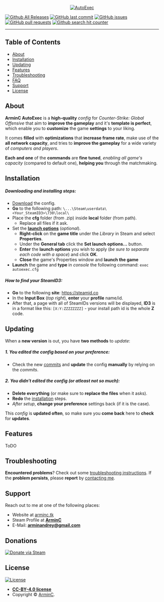 <p align="center"><a href="https://arminc.tk"><img src="https://i.imgur.com/8Tc5mfv.png" title="ArminC" alt="AutoExec"></a></p>

[![Github All Releases](https://img.shields.io/github/downloads/armync/arminc-autoexec/total.svg?style=flat-square)](https://github.com/ArmynC/ArminC-AutoExec/archive/master.zip)
[![GitHub last commit](https://img.shields.io/github/last-commit/ArmynC/ArminC-AutoExec.svg?style=flat-square)](https://github.com/ArmynC/ArminC-AutoExec/commits/master)
[![GitHub issues](https://img.shields.io/github/issues-raw/ArmynC/ArminC-AutoExec.svg?style=flat-square)](https://github.com/ArmynC/ArminC-AutoExec/issues)
[![GitHub pull requests](https://img.shields.io/github/issues-pr-raw/ArmynC/ArminC-AutoExec.svg?style=flat-square)](https://github.com/ArmynC/ArminC-AutoExec/pulls)
[![Github search hit counter](https://img.shields.io/github/search/ArmynC/ArminC-AutoExec/goto.svg?style=flat-square)](https://github.com/ArmynC/ArminC-AutoExec)


---

## Table of Contents

- [About](#about)
- [Installation](#installation)
- [Updating](#updating)
- [Features](#features)
- [Troubleshooting](#troubleshooting)
- [FAQ](#faq)
- [Support](#support)
- [License](#license)

## About

**ArminC AutoExec** is a **high-quality** _config_ for _Counter-Strike: Global Offensive_ that aim to **improve the gameplay** and it's **template is perfect**, which enable you to **customize** the game **settings** to your liking.

It comes **filled** with **optimizations** that **increase frame rate**, make use of the **all network capacity**, and tries to **improve the gameplay** for a wide variety of _computers and players_.

**Each and one** of the **commands** are **fine tuned**, _enabling all game's capacity_ (compared to default one), **helping you** through the matchmaking.

## Installation

##### Downloading and installing steps:
* [Download](https://github.com/ArmynC/ArminC-AutoExec/archive/master.zip) the config.
* **Go** to the following path: `\...\Steam\userdata\<Your_SteamID3>\730\local\`
* Place the **cfg** folder (from .zip) inside **local** folder (from path).
  * Replace all files if it ask.
* Set the **[launch options]()** (_optional_).
  * **Right-click** on the **game title** under the _Library_ in Steam and select **Properties**.
  * Under the **General tab** click the **Set launch options...** button.
  * **Enter** the **launch options** you wish to apply (_be sure to separate each code with a space_) and click **OK**.
  * **Close** the game's Properties window and **launch the game**
* **Launch** the game and **type** in _console_ the following command: `exec autoexec.cfg`

##### How to find your SteamID3:

* **Go** to the following **site**: https://steamid.co
* In the **Input Box** (_top right_), **enter** your **profile** name/id.
* After that, a page with all of SteamIDs versions will be displayed, **ID3** is in a format like this: `[X:Y:ZZZZZZZZ]` - your install path id is the whole **Z** code.

## Updating

When a **new version** is out, you have **two methods** to _update_:

##### 1. You edited the config based on your preference:
* Check the new [commits](https://github.com/ArmynC/ArminC-AutoExec/commits/master) and **update** the config **manually** by relying on the _commits_.

##### 2. You didn't edited the config (or atleast not so much):
* **Delete everything** (or make sure to **replace the files** when it asks).
* **Redo** the [installation](https://github.com/ArmynC/ArminC-AutoExec#installation) steps.
* _After setup_, **change your preference** settings back (if it is the case).

This _config_ is **updated often**, so make sure you **come back** here to **check** for **updates**.

## Features

ToDO

## Troubleshooting

**Encountered problems**? Check out some [troubleshooting instructions](https://github.com/ArmynC/ArminC-AutoExec/wiki/Troubleshooting).
If the **problem persists**, please **report** by [contacting me](#support).

## Support

Reach out to me at one of the following places:

- Website at [arminc.tk](https://arminc.tk)
- Steam Profile at **[ArminC](https://steamcommunity.com/id/arminc/)**
- E-Mail: **arminandrey@gmail.com**

## Donations

[![Donate via Steam](https://img.shields.io/badge/Donate%20via-Steam-blue.svg?&style=for-the-badge)](https://steamcommunity.com/tradeoffer/new/?partner=133646824&token=XiRncDom)

## License

[![License](https://img.shields.io/github/license/ArmynC/ArminC-AutoExec.svg?style=flat-square)](https://creativecommons.org/licenses/by-sa/4.0/)

- **[CC-BY-4.0 license](https://creativecommons.org/licenses/by-sa/4.0/)**
- Copyright © [ArminC](https://arminc.tk "ArminC Directory Database").